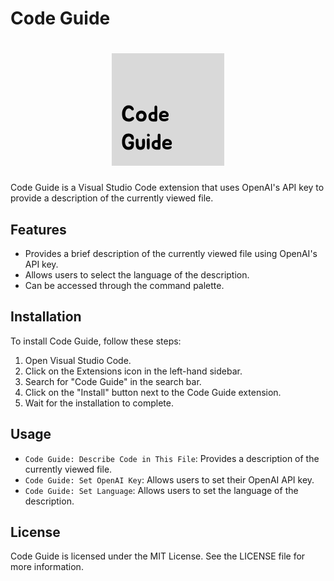 # Code Guide

<h1 align="center">
 <img src="https://github.com/AsazuTaiga/Code-Guide/blob/main/logo.png?raw=true" alt="Code Guide">
</h1>

Code Guide is a Visual Studio Code extension that uses OpenAI's API key to provide a description of the currently viewed file.

## Features

- Provides a brief description of the currently viewed file using OpenAI's API key.
- Allows users to select the language of the description.
- Can be accessed through the command palette.

## Installation

To install Code Guide, follow these steps:

1. Open Visual Studio Code.
2. Click on the Extensions icon in the left-hand sidebar.
3. Search for "Code Guide" in the search bar.
4. Click on the "Install" button next to the Code Guide extension.
5. Wait for the installation to complete.

## Usage

- `Code Guide: Describe Code in This File`: Provides a description of the currently viewed file.
- `Code Guide: Set OpenAI Key`: Allows users to set their OpenAI API key.
- `Code Guide: Set Language`: Allows users to set the language of the description.

## License

Code Guide is licensed under the MIT License. See the LICENSE file for more information.
